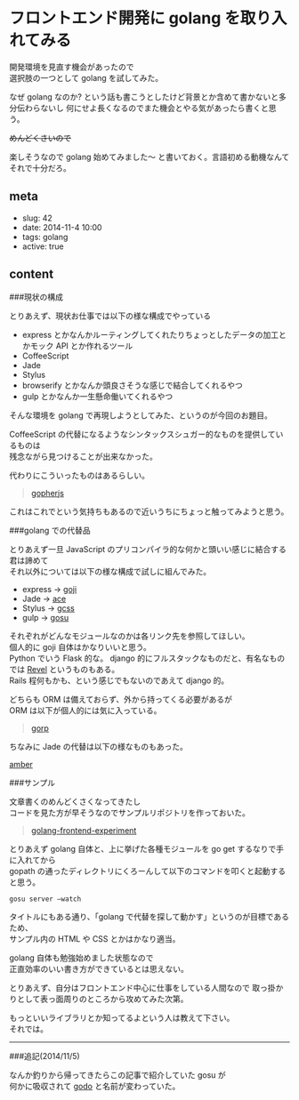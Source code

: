 # フロントエンド開発に golang を取り入れてみる

開発環境を見直す機会があったので  
選択肢の一つとして golang を試してみた。

なぜ golang なのか? という話も書こうとしたけど背景とか含めて書かないと多分伝わらないし   何にせよ長くなるのでまた機会とやる気があったら書くと思う。

~~めんどくさいので~~

楽しそうなので golang 始めてみました〜
と書いておく。言語初める動機なんてそれで十分だろ。

## meta

- slug: 42
- date: 2014-11-4 10:00
- tags: golang
- active: true

## content

###現状の構成

とりあえず、現状お仕事では以下の様な構成でやっている

* express とかなんかルーティングしてくれたりちょっとしたデータの加工とかモック API とか作れるツール
* CoffeeScript
* Jade
* Stylus
* browserify とかなんか頭良さそうな感じで結合してくれるやつ
* gulp とかなんか一生懸命働いてくれるやつ

そんな環境を golang で再現しようとしてみた、というのが今回のお題目。

CoffeeScript の代替になるようなシンタックスシュガー的なものを提供しているものは  
残念ながら見つけることが出来なかった。

代わりにこういったものはあるらしい。

> [gopherjs](https://github.com/gopherjs/gopherjs)

これはこれでという気持ちもあるので近いうちにちょっと触ってみようと思う。

###golang での代替品

とりあえず一旦 JavaScript のプリコンパイラ的な何かと頭いい感じに結合する君は諦めて  
それ以外については以下の様な構成で試しに組んでみた。

* express -> [goji](https://github.com/zenazn/goji)
* Jade -> [ace](https://github.com/yosssi/ace)
* Stylus -> [gcss](https://github.com/yosssi/gcss)
* gulp -> [gosu](https://github.com/mgutz/gosu)

それぞれがどんなモジュールなのかは各リンク先を参照してほしい。  
個人的に goji 自体はかなりいいと思う。  
Python でいう Flask 的な。
django 的にフルスタックなものだと、有名なものでは [Revel](http://revel.github.io/) というものもある。  
Rails 程何もかも、という感じでもないのであえて django 的。

どちらも ORM は備えておらず、外から持ってくる必要があるが  
ORM は以下が個人的には気に入っている。

> [gorp](https://github.com/coopernurse/gorp)

ちなみに Jade の代替は以下の様なものもあった。

[amber](https://github.com/eknkc/amber)

###サンプル

文章書くのめんどくさくなってきたし  
コードを見た方が早そうなのでサンプルリポジトリを作っておいた。

> [golang-frontend-experiment](https://github.com/glassesfactory/golang-frontend-experiment)

とりあえず golang 自体と、上に挙げた各種モジュールを go get するなりで手に入れてから  
gopath の通ったディレクトリにくろーんして以下のコマンドを叩くと起動すると思う。

`gosu server —watch`

タイトルにもある通り、「golang で代替を探して動かす」というのが目標であるため、  
サンプル内の HTML や CSS とかはかなり適当。

golang 自体も勉強始めました状態なので  
正直効率のいい書き方ができているとは思えない。

とりあえず、自分はフロントエンド中心に仕事をしている人間なので
取っ掛かりとして表っ面周りのところから攻めてみた次第。

もっといいライブラリとか知ってるよという人は教えて下さい。  
それでは。

-------

###追記(2014/11/5)

なんか釣りから帰ってきたらこの記事で紹介していた gosu が  
何かに吸収されて [godo](https://github.com/go-godo/godo) と名前が変わっていた。

